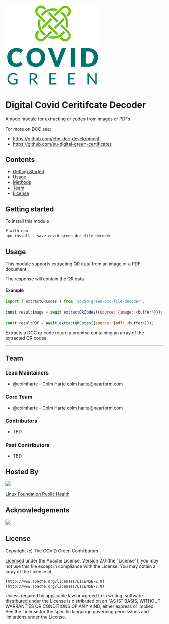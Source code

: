 <img alttext="COVID Green Logo" src="https://raw.githubusercontent.com/lfph/artwork/master/projects/covidgreen/stacked/color/covidgreen-stacked-color.png" width="300" />

# Digital Covid Ceritifcate Decoder

A node module for extracting qr codes from images or PDFs

For more on DCC see:
- https://github.com/ehn-dcc-development
- https://github.com/eu-digital-green-certificates

## Contents

- [Getting Started](#getting-started)
- [Usage](#usage)
- [Methods](#methods)
- [Team](#team)
- [License](#license)

## Getting started

To install this module

```
# with npm
npm install --save covid-green-dcc-file-decoder
```

## Usage

This module supports extracting QR data from an image or a PDF document.

The response will contain the QR data 

#### Example

```javascript
import { extractQRCodes } from 'covid-green-dcc-file-decoder';

const resultImage = await extractQRCodes({source: {image: <buffer>}});

const resultPDF = await extractQRCodes({source: {pdf: <buffer>}});

```

Extracts a DCC qr code return a promise containing an array of the extracted QR codes.

---

## Team

### Lead Maintainers

* @colmharte - Colm Harte <colm.harte@nearform.com>

### Core Team

* @colmharte - Colm Harte <colm.harte@nearform.com>

### Contributors
* TBD

### Past Contributors
* TBD

## Hosted By

<img alttext="Linux Foundation Public Health Logo" src="https://www.lfph.io/wp-content/themes/cncf-theme/images/lfph/faces-w_2000.png" width="100">

[Linux Foundation Public Health](https://lfph.io)

## Acknowledgements

<a href="https://nearform.com"><img alttext="NearForm Logo" src="https://openjsf.org/wp-content/uploads/sites/84/2019/04/nearform.png" width="400" /></a>

## License

Copyright (c) The COVID Green Contributors

[Licensed](LICENSE) under the Apache License, Version 2.0 (the "License");
you may not use this file except in compliance with the License.
You may obtain a copy of the License at

    [http://www.apache.org/licenses/LICENSE-2.0](http://www.apache.org/licenses/LICENSE-2.0)

Unless required by applicable law or agreed to in writing, software
distributed under the License is distributed on an "AS IS" BASIS,
WITHOUT WARRANTIES OR CONDITIONS OF ANY KIND, either express or implied.
See the License for the specific language governing permissions and
limitations under the License.

